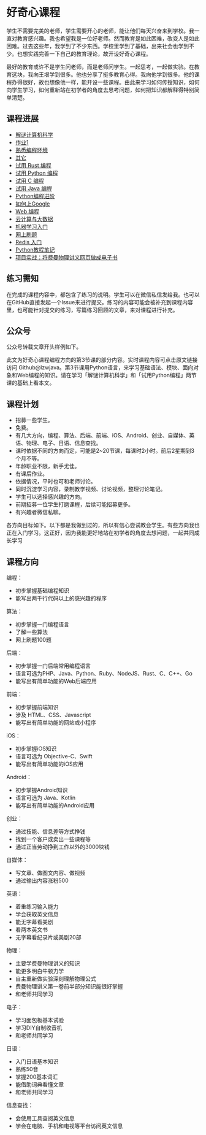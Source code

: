 # 好奇心课程

学生不需要完美的老师，学生需要开心的老师，能让他们每天兴奋来到学校。我一直对教育感兴趣。我也希望我是一位好老师。然而教育是如此困难，改变人是如此困难。过去这些年，我学到了不少东西。学校里学到了基础，出来社会也学到不少。也想实践完善一下自己的教育理论，故开设好奇心课程。



最好的教育或许不是学生问老师，而是老师问学生。一起思考，一起做实验。在教育这块，我向王垠学到很多。他也分享了挺多教育心得。我向他学到很多。他的课程办得很好，故也想像他一样，能开设一些课程。由此来学习如何传授知识，如何向学生学习，如何重新站在初学者的角度去思考问题，如何把知识都解释得特别简单清楚。



## 课程进展



* [解谜计算机科学](./calculate/calculate.md) 
* [作业1](./calculate/exercise.md)
* [熟悉编程环境](./tools/tools.md)
* [其它](./outline.md)
* [试用 Rust 编程](./rust/rust.md)
* [试用 Python 编程](./python/python.md)
* [试用 C 编程](./c/c.md)
* [试用 Java 编程](./java/java.md)
* [Python编程进阶](./python/python.md)
* [如何上Google](./google/google.md)
* [Web 编程](./web/web.md)
* [云计算与大数据](./distributed/distributed.md)
* [机器学习入门](./ml/ml.md)
* [网上刷题](./oj/oj.md)
* [Redis 入门](./redis/redis.md)
* [Python教程笔记](./tutorial/python.md)
* [项目实战：将费曼物理讲义网页做成电子书](./feynman/feynman.md)



## 练习需知

在完成的课程内容中，都包含了练习的说明。学生可以在微信私信发给我。也可以在GitHub直接发起一个Issue来进行提交。练习的内容可能会被补充到课程内容里，也可能针对提交的练习，写篇练习回顾的文章，来对课程进行补充。



## 公众号

公众号转载文章开头样例如下。

此文为好奇心课程编程方向的第3节课的部分内容。实时课程内容可点击原文链接访问 Github@lzwjava。第3节课用Python语言，来学习基础语法、模块、面向对象和Web编程的知识。请在学习「解谜计算机科学」和「试用Python编程」两节课的基础上看本文。

## 课程计划



* 招募一些学生。
* 免费。
* 有几大方向，编程、算法、后端、前端、iOS、Android、创业、自媒体、英语、物理、电子、日语、信息查找。
* 课时依据不同的方向而定，可能是2~20节课，每课时2小时。前后2星期到3个月不等。
* 年龄职业不限，新手尤佳。
* 有课后作业。
* 依据情况，平时也可和老师讨论。
* 同时沉淀学习内容，录制教学视频、讨论视频，整理讨论笔记。
* 学生可以选择感兴趣的方向。
* 前期招募一位学生打磨课程，后续可能招募更多。
* 有兴趣者微信私聊。

各方向目标如下。以下都是我做到过的，所以有信心尝试教会学生。有些方向我也正在入门学习。这正好，因为我能更好地站在初学者的角度去想问题，一起共同成长学习



## 课程方向



编程：

* 初步掌握基础编程知识
* 能写出两千行代码以上的感兴趣的程序

算法：
* 初步掌握一门编程语言
* 了解一些算法
* 网上刷题100题

后端：
* 初步掌握一门后端常用编程语言
* 语言可选为PHP、Java、Python、Ruby、NodeJS、Rust、C、C++、Go
* 能写出有简单功能的Web后端应用

前端：
* 初步掌握前端知识
* 涉及 HTML、CSS、Javascript
* 能写出有简单功能的网站或小程序

iOS：
* 初步掌握iOS知识
* 语言可选为 Objective-C、Swift
* 能写出有简单功能的iOS应用

Android：
* 初步掌握Android知识
* 语言可选为 Java、Kotlin
* 能写出有简单功能的Android应用

创业：
* 通过技能、信息差等方式挣钱
* 找到一个客户或卖出一些课程等
* 通过正当劳动挣到工作以外的3000块钱

自媒体：
* 写文章、做图文内容、做视频
* 通过输出内容涨粉500

英语：
* 着重练习输入能力
* 学会获取英文信息
* 能无字幕看美剧
* 看两本英文书
* 无字幕看纪录片或美剧20部

物理：
* 主要学费曼物理讲义的知识
* 能更多明白牛顿力学
* 自主重新做实验深刻理解物理公式
* 费曼物理讲义第一卷前半部分知识能很好掌握
* 和老师共同学习

电子：
* 学习面包板基本试验
* 学习DIY自制收音机
* 和老师共同学习

日语：
* 入门日语基本知识
* 熟练50音
* 掌握200基本词汇
* 能借助词典看懂文章
* 和老师共同学习

信息查找：
* 会使用工具查阅英文信息
* 学会在电脑、手机和电视等平台访问英文信息
